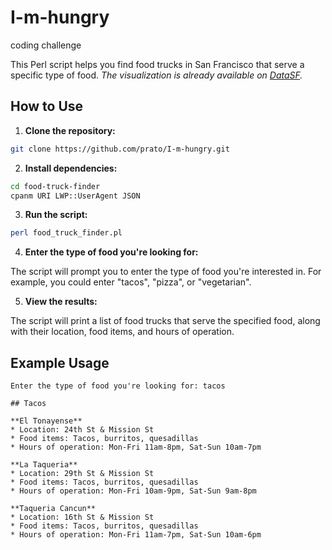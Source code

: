 # I-m-hungry
coding challenge

This Perl script helps you find food trucks in San Francisco that serve a specific type of food.
*The visualization is already available on [DataSF](https://data.sfgov.org/Economy-and-Community/Mobile-Food-Permit-Map/px6q-wjh5).*

## How to Use

1. **Clone the repository:**

```bash
git clone https://github.com/prato/I-m-hungry.git
```

2. **Install dependencies:**

```bash
cd food-truck-finder
cpanm URI LWP::UserAgent JSON
```

3. **Run the script:**

```bash
perl food_truck_finder.pl
```

4. **Enter the type of food you're looking for:**

The script will prompt you to enter the type of food you're interested in. For example, you could enter "tacos", "pizza", or "vegetarian".

5. **View the results:**

The script will print a list of food trucks that serve the specified food, along with their location, food items, and hours of operation.

## Example Usage

```
Enter the type of food you're looking for: tacos

## Tacos

**El Tonayense**
* Location: 24th St & Mission St
* Food items: Tacos, burritos, quesadillas
* Hours of operation: Mon-Fri 11am-8pm, Sat-Sun 10am-7pm

**La Taqueria**
* Location: 29th St & Mission St
* Food items: Tacos, burritos, quesadillas
* Hours of operation: Mon-Fri 10am-9pm, Sat-Sun 9am-8pm

**Taqueria Cancun**
* Location: 16th St & Mission St
* Food items: Tacos, burritos, quesadillas
* Hours of operation: Mon-Fri 11am-7pm, Sat-Sun 10am-6pm
